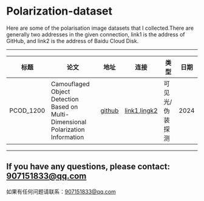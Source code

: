 # Polarization-dataset
Here are some of the polarisation image datasets that I collected.There are generally two addresses in the given connection, link1 is the address of GitHub, and link2 is the address of Baidu Cloud Disk.

---

|标题|论文|地址|连接|类型|日期|
|-|-|-|-|-|-|
|PCOD_1200|Camouflaged Object Detection Based on Multi-Dimensional Polarization Information|[github]()|[link1](),[lingk2]()|可见光/伪装探测|2024|



---
If you have any questions, please contact: 907151833@qq.com
---
如果有任何问题请联系：907151833@qq.com

